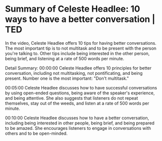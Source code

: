 # Summary of Celeste Headlee: 10 ways to have a better conversation | TED

In the video, Celeste Headlee offers 10 tips for having better conversations. The most important tip is to not multitask and to be present with the person you're talking to. Other tips include being interested in the other person, being brief, and listening at a rate of 500 words per minute.

Detail Summary: 
00:00:00
Celeste Headlee offers 10 principles for better conversation, including not multitasking, not pontificating, and being present. Number one is the most important: "Don't multitask."

00:05:00
Celeste Headlee discusses how to have successful conversations by using open-ended questions, being aware of the speaker's experience, and being attentive. She also suggests that listeners do not repeat themselves, stay out of the weeds, and listen at a rate of 500 words per minute.

00:10:00
Celeste Headlee discusses how to have a better conversation, including being interested in other people, being brief, and being prepared to be amazed. She encourages listeners to engage in conversations with others and to be open-minded.

